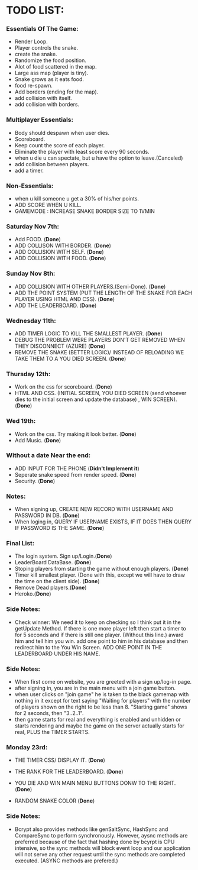# TODO LIST:

### Essentials Of The Game:

-   Render Loop.
-   Player controls the snake.
-   create the snake.
-   Randomize the food position.
-   Alot of food scattered in the map.
-   Large ass map (player is tiny).
-   Snake grows as it eats food.
-   food re-spawn.
-   Add borders (ending for the map).
-   add collision with itself.
-   add collision with borders.

### Multiplayer Essentials:

-   Body should despawn when user dies.
-   Scoreboard.
-   Keep count the score of each player.
-   Eliminate the player with least score every 90 seconds.
-   when u die u can spectate, but u have the option to leave.(Canceled)
-   add collision between players.
-   add a timer.

### Non-Essentials:

-   when u kill someone u get a 30% of his/her points.
-   ADD SCORE WHEN U KILL.
-   GAMEMODE : INCREASE SNAKE BORDER SIZE TO 1VMIN

### Saturday Nov 7th:

-   Add FOOD. (**Done**)
-   ADD COLLISON WITH BORDER. (**Done**)
-   ADD COLLISION WITH SELF. (**Done**)
-   ADD COLLISION WITH FOOD. (**Done**)

### Sunday Nov 8th:

-   ADD COLLISION WITH OTHER PLAYERS.(Semi-Done). (**Done**)
-   ADD THE POINT SYSTEM (PUT THE LENGTH OF THE SNAKE FOR EACH PLAYER USING HTML AND CSS). (**Done**)
-   ADD THE LEADERBOARD. (**Done**)

### Wednesday 11th:

-   ADD TIMER LOGIC TO KILL THE SMALLEST PLAYER. (**Done**)
-   DEBUG THE PROBLEM WERE PLAYERS DON'T GET REMOVED WHEN THEY DISCONNECT (AZURE) (**Done**)
-   REMOVE THE SNAKE (BETTER LOGIC)/ INSTEAD OF RELOADING WE TAKE THEM TO A YOU DIED SCREEN. (**Done**)

### Thursday 12th:

-   Work on the css for scoreboard. (**Done**)
-   HTML AND CSS. (INITIAL SCREEN, YOU DIED SCREEN (send whoever dies to the initial screen and update the database) , WIN SCREEN). (**Done**)

### Wed 19th:

-   Work on the css. Try making it look better. (**Done**)
-   Add Music. (**Done**)

### Without a date Near the end:

-   ADD INPUT FOR THE PHONE (**Didn't Implement it**)
-   Seperate snake speed from render speed. (**Done**)
-   Security. (**Done**)

### Notes:

-   When signing up, CREATE NEW RECORD WITH USERNAME AND PASSWORD IN DB. (**Done**)
-   When loging in, QUERY IF USERNAME EXISTS, IF IT DOES THEN QUERY IF PASSWORD IS THE SAME. (**Done**)

### Final List:

-   The login system. Sign up/Login.(**Done**)
-   LeaderBoard DataBase. (**Done**)
-   Stoping players from starting the game without enough players. (**Done**)
-   Timer kill smallest player. (Done with this, except we will have to draw the time on the client side). (**Done**)
-   Remove Dead players.(**Done**)
-   Heroko.(**Done**)

### Side Notes:

-   Check winner:
    We need it to keep on checking so I think put it in the getUpdate Method.
    If there is one more player left then
    start a timer to for 5 seconds and if there is still one player. (Without this line.)
    award him and tell him you win. add one point to him in his database and then redirect him to the You Win Screen.
    ADD ONE POINT IN THE LEADERBOARD UNDER HIS NAME.

### Side Notes:

-   When first come on website, you are greeted with a sign up/log-in page.
-   after signing in, you are in the main menu with a join game button.
-   when user clicks on "join game" he is taken to the black gamemap with nothing in it except for text saying "Waiting for players" with the number of players shown on the right to be less than 8.
    "Starting game" shows for 2 seconds, then "3..2..1".
-   then game starts for real and everything is enabled and unhidden or starts rendering and maybe the game on the server actually starts for real, PLUS the TIMER STARTS.

### Monday 23rd:

-   THE TIMER CSS/ DISPLAY IT. (**Done**)

-   THE RANK FOR THE LEADERBOARD. (**Done**)

-   YOU DIE AND WIN MAIN MENU BUTTONS DONW TO THE RIGHT. (**Done**)

-   RANDOM SNAKE COLOR (**Done**)

### Side Notes:

-   Bcrypt also provides methods like genSaltSync, HashSync and CompareSync to perform synchronously. However, aysnc methods are preferred because of the fact that hashing done by bcyrpt is CPU intensive, so the sync methods will block event loop and our application will not serve any other request until the sync methods are completed executed. (ASYNC methods are prefered.)
